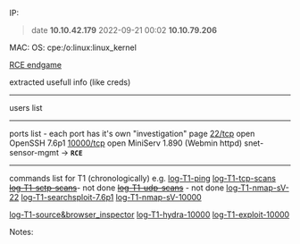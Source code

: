 IP:
>date **10.10.42.179**
2022-09-21 00:02 **10.10.79.206**

MAC:
OS: cpe:/o:linux:linux_kernel

[RCE endgame](./T1-Endgame)

extracted usefull info (like creds)
****
users list
****
ports list - each port has it's own "investigation" page
[22/tcp](./log-T1-22)  open  OpenSSH 7.6p1
[10000/tcp](./log-T1-10000) open MiniServ 1.890 (Webmin httpd) snet-sensor-mgmt -> **`RCE`**
****
commands list for T1 (chronologically)
e.g.
[log-T1-ping](./log-T1-ping)
[log-T1-tcp-scans](./log-T1-tcp-scans)
~~[log-T1-sctp-scans](./log-T1-sctp-scans)~~- not done
~~[log-T1-udp-scans](./log-T1-udp-scans)~~ - not done
[log-T1-nmap-sV-22](./log-T1-nmap-sV-22)
[log-T1-searchsploit-7.6p1](./log-T1-searchsploit-7.6p1)
[log-T1-nmap-sV-10000](./log-T1-nmap-sV-10000)

[log-T1-source&browser_inspector](./log-T1-source&browser_inspector)
[log-T1-hydra-10000](./log-T1-hydra-10000)
[log-T1-exploit-10000](./log-T1-exploit-10000)


Notes: